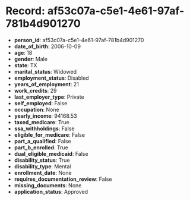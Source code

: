 # Record: af53c07a-c5e1-4e61-97af-781b4d901270

- **person_id**: af53c07a-c5e1-4e61-97af-781b4d901270
- **date_of_birth**: 2006-10-09
- **age**: 18
- **gender**: Male
- **state**: TX
- **marital_status**: Widowed
- **employment_status**: Disabled
- **years_of_employment**: 21
- **work_credits**: 29
- **last_employer_type**: Private
- **self_employed**: False
- **occupation**: None
- **yearly_income**: 94168.53
- **taxed_medicare**: True
- **ssa_withholdings**: False
- **eligible_for_medicare**: False
- **part_a_qualified**: False
- **part_b_enrolled**: True
- **dual_eligible_medicaid**: False
- **disability_status**: True
- **disability_type**: Mental
- **enrollment_date**: None
- **requires_documentation_review**: False
- **missing_documents**: None
- **application_status**: Approved